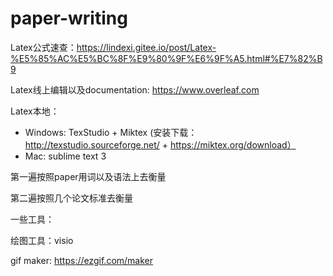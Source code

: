 # paper-writing

Latex公式速查：https://lindexi.gitee.io/post/Latex-%E5%85%AC%E5%BC%8F%E9%80%9F%E6%9F%A5.html#%E7%82%B9

Latex线上编辑以及documentation: https://www.overleaf.com

Latex本地：
  - Windows: TexStudio + Miktex (安装下载：http://texstudio.sourceforge.net/ + https://miktex.org/download）
  - Mac: sublime text 3
  
第一遍按照paper用词以及语法上去衡量

第二遍按照几个论文标准去衡量

一些工具：

绘图工具：visio

gif maker: https://ezgif.com/maker
